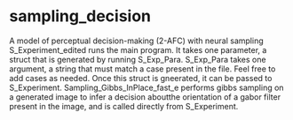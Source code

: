 # sampling_decision
A model of perceptual decision-making (2-AFC) with neural sampling
S_Experiment_edited runs the main program. It takes one parameter, a struct that is generated by running S_Exp_Para. S_Exp_Para takes one argument, a string that must match a case present in the file. Feel free to add cases as needed. Once this struct is gneerated, it can be passed to S_Experiment.  Sampling_Gibbs_InPlace_fast_e performs gibbs sampling on a generated image to infer a decision aboutthe orientation of a gabor filter present in the image, and is called directly from S_Experiment. 
